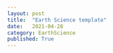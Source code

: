 ```yaml
---
layout: post
title:  "Earth Science template"
date:   2021-04-28
category: EarthScience
published: True
---
```

